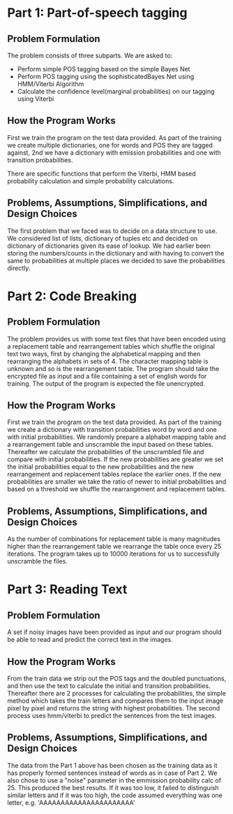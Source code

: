 # Part 1: Part-of-speech tagging

## Problem Formulation

The problem consists of three subparts. We are asked to:
- Perform simple POS tagging based on the simple Bayes Net 
- Perform POS tagging using the sophisticatedBayes Net using HMM/Viterbi Algorithm 
- Calculate the confidence level(marginal probabilities) on our tagging using Viterbi 

## How the Program Works

First we train the program on the test data provided. As part of the training we create multiple dictionaries, one for words and POS they are tagged against, 2nd we have a dictionary with emission probabilities and one with transition probabilities.

There are specific functions that perform the Viterbi, HMM based probability calculation and simple probability calculations.

## Problems, Assumptions, Simplifications, and Design Choices

The first problem that we faced was to decide on a data structure to use. We considered list of lists, dictionary of tuples etc and decided on dictionary of dictionaries given its ease of lookup. We had earlier been storing the numbers/counts in the dictionary and with having to convert the same to probabilities at multiple places we decided to save the probabilities directly. 

# Part 2: Code Breaking

## Problem Formulation

The problem provides us with some text files that have been encoded using a replacement table and rearrangement tables which shuffle the original text two ways, first by changing the alphabetical mapping and then rearranging the alphabets in sets of 4. The character mapping table is unknown and so is the rearrangement table. The program should take the encrypted file as input and a file containing a set of english words for training. The output of the program is expected the file unencrypted.

## How the Program Works

First we train the program on the test data provided. As part of the training we create a dictionary with transition probabilities word by word and one with initial probabilities. We randomly prepare a alphabet mapping table and a rearrangement table and unscramble the input based on these tables. Thereafter we calculate the probabilities of the unscrambled file and compare with initial probabilities. If the new probabilities are greater we set the initial probabilities equal to the new probabilities and the new rearrangement and replacement tables replace the earlier ones. If the new probabilities are smaller we take the ratio of newer to initial probabilities and based on a threshold we shuffle the rearrangement and replacement tables.


## Problems, Assumptions, Simplifications, and Design Choices
As the number of combinations for replacement table is many magnitudes higher than the rearrangement table we rearrange the table once every 25 iterations. The program takes up to 10000 iterations for us to successfully unscramble the files. 

# Part 3: Reading Text

## Problem Formulation

A set if noisy images have been provided as input and our program should be able to read and predict the correct text in the images.

## How the Program Works

From the train data we strip out the POS tags and the doubled punctuations, and then use the text to calculate the initial and transition probabilities. Thereafter there are 2 processes for calculating the probabilities, the simple method which takes the train letters and compares them to the input image pixel by pixel and returns the string with highest probabilities. The second process uses hmm/viterbi to predict the sentences from the test images.


## Problems, Assumptions, Simplifications, and Design Choices

The data from the Part 1 above has been chosen as the training data as it has properly formed sentences instead of words as in case of Part 2. We also chose to use a "noise" parameter in the emmission probability calc of 25. This produced the best results. If it was too low, it failed to distinguish similar letters and if it was too high, the code assumed everything was one letter, e.g. 'AAAAAAAAAAAAAAAAAAAAAA'